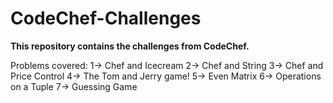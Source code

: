 # CodeChef-Challenges
<b>This repository contains the challenges from CodeChef.</b>

Problems covered:
1-> Chef and Icecream
2-> Chef and String
3-> Chef and Price Control
4-> The Tom and Jerry game!
5-> Even Matrix
6-> Operations on a Tuple
7-> Guessing Game
